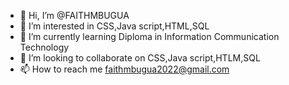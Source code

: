 - 👋 Hi, I’m @FAITHMBUGUA
- 👀 I’m interested in CSS,Java script,HTML,SQL
- 🌱 I’m currently learning Diploma in Information Communication Technology
- 💞️ I’m looking to collaborate on CSS,Java script,HTLM,SQL
- 📫 How to reach me faithmbugua2022@gmail.com

<!---
FAITHMBUGUA/FAITHMBUGUA is a ✨ special ✨ repository because its `README.md` (this file) appears on your GitHub profile.
You can click the Preview link to take a look at your changes.
--->

